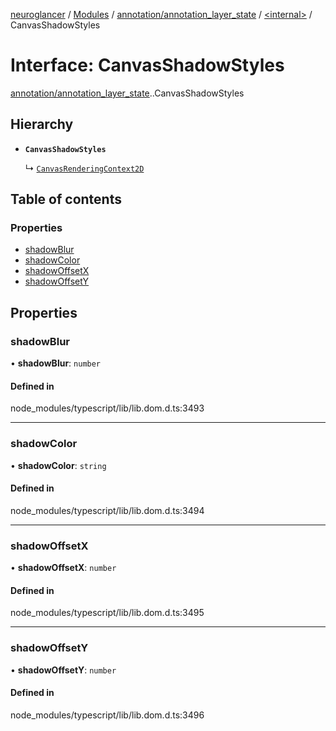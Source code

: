 [neuroglancer](../README.md) / [Modules](../modules.md) / [annotation/annotation\_layer\_state](../modules/annotation_annotation_layer_state.md) / [<internal\>](../modules/annotation_annotation_layer_state._internal_.md) / CanvasShadowStyles

# Interface: CanvasShadowStyles

[annotation/annotation_layer_state](../modules/annotation_annotation_layer_state.md).[<internal>](../modules/annotation_annotation_layer_state._internal_.md).CanvasShadowStyles

## Hierarchy

- **`CanvasShadowStyles`**

  ↳ [`CanvasRenderingContext2D`](annotation_annotation_layer_state._internal_.CanvasRenderingContext2D.md)

## Table of contents

### Properties

- [shadowBlur](annotation_annotation_layer_state._internal_.CanvasShadowStyles.md#shadowblur)
- [shadowColor](annotation_annotation_layer_state._internal_.CanvasShadowStyles.md#shadowcolor)
- [shadowOffsetX](annotation_annotation_layer_state._internal_.CanvasShadowStyles.md#shadowoffsetx)
- [shadowOffsetY](annotation_annotation_layer_state._internal_.CanvasShadowStyles.md#shadowoffsety)

## Properties

### shadowBlur

• **shadowBlur**: `number`

#### Defined in

node_modules/typescript/lib/lib.dom.d.ts:3493

___

### shadowColor

• **shadowColor**: `string`

#### Defined in

node_modules/typescript/lib/lib.dom.d.ts:3494

___

### shadowOffsetX

• **shadowOffsetX**: `number`

#### Defined in

node_modules/typescript/lib/lib.dom.d.ts:3495

___

### shadowOffsetY

• **shadowOffsetY**: `number`

#### Defined in

node_modules/typescript/lib/lib.dom.d.ts:3496

